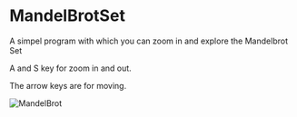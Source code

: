 # MandelBrotSet

A simpel program with which you can zoom in and explore the Mandelbrot Set

A and S key for zoom in and out.

The arrow keys are for moving.


![MandelBrot](https://user-images.githubusercontent.com/54190544/120775949-ff23de00-c523-11eb-8b1b-58104e1f1248.PNG)
